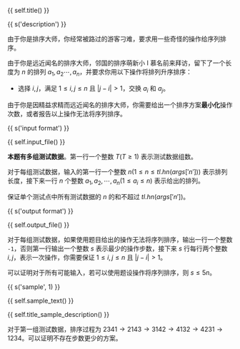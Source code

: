 {{ self.title() }}

{{ s('description') }}

由于你是排序大师，你经常被路过的游客刁难，要求用一些奇怪的操作给序列排序。

由于你是远近闻名的排序大师，邻国的排序萌新小 I 慕名前来拜访，留下了一个长度为 $n$ 的排列 $a_1, a_2 \cdots, a_n$，并要求你用以下操作将排列升序排序：

- 选择 $i,j$，满足 $1 \le i, j \le n$ 且 $|j - i| > 1$，交换 $a_i$ 和 $a_j$。

由于你是因精益求精而远近闻名的排序大师，你需要给出一个排序方案**最小化**操作次数，或者报告以上操作无法将序列排序。

{{ s('input format') }}

{{ self.input_file() }}

**本题有多组测试数据**。第一行一个整数 $T (T \ge 1)$ 表示测试数据组数。

对于每组测试数据，输入的第一行一个整数 $n(1 \le n \le {{tl.hn(args['n'])}})$ 表示排列长度，接下来一行 $n$ 个整数 $a_1,a_2,\cdots, a_n (1 \le a_i \le n)$ 表示给出的排列。

保证单个测试点中所有测试数据的 $n$ 的和不超过 ${{tl.hn(args['n'])}}$。

{{ s('output format') }}

{{ self.output_file() }}

对于每组测试数据，如果使用题目给出的操作无法将序列排序，输出一行一个整数 `-1`，否则第一行输出一个整数 $s$ 表示最少的操作步数，接下来 $s$ 行每行两个整数 $i,j$，表示一次操作，你需要保证 $1 \le i, j \le n$ 且 $|j - i| > 1$。

可以证明对于所有可能输入，若可以使用题设操作将序列排序，则 $s \le 5n$。

{{ s('sample', 1) }}

{{ self.sample_text() }}

{{ self.title_sample_description() }}

对于第一组测试数据，排序过程为 $2341 \to 2143 \to 3142 \to 4132 \to 4231 \to 1234$。可以证明不存在步数更少的方案。
